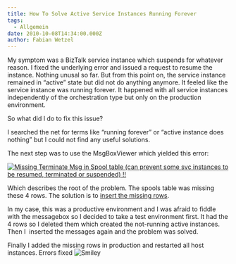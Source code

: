 ```yaml
---
title: How To Solve Active Service Instances Running Forever
tags:
  - Allgemein
date: 2010-10-08T14:34:00.000Z
author: Fabian Wetzel
---
```


My symptom was a BizTalk service instance which suspends for whatever reason. I fixed the underlying error and issued a request to resume the instance. Nothing unusal so far. But from this point on, the service instance remained in “active” state but did not do anything anymore. It feeled like the service instance was running forever. It happened with all service instances independently of the orchestration type but only on the production environment.

So what did I do to fix this issue?

I searched the net for terms like “running forever” or “active instance does nothing” but I could not find any useful solutions.

The next step was to use the MsgBoxViewer which yielded this error:

[![Missing Terminate Msg in Spool table (can prevent some svc instances to be resumed, terminated or suspended) !!](https://az275061.vo.msecnd.net/blogmedia/2010/10/image_thumb4.png "Missing Terminate Msg in Spool table (can prevent some svc instances to be resumed, terminated or suspended) !!")](https://az275061.vo.msecnd.net/blogmedia/2010/10/image40.png)

Which describes the root of the problem. The spools table was missing these 4 rows. The solution is to [insert the missing rows](http://jglisson73.wordpress.com/2009/05/28/unable-to-terminate-biztalk-orchestration-instances/).

In my case, this was a productive environment and I was afraid to fiddle with the messagebox so I decided to take a test environment first. It had the 4 rows so I deleted them which created the not-running active instances. Then I  inserted the messages again and the problem was solved.

Finally I added the missing rows in production and restarted all host instances. Errors fixed ![Smiley](https://az275061.vo.msecnd.net/blogmedia/2010/10/wlEmoticonsmile.png)


